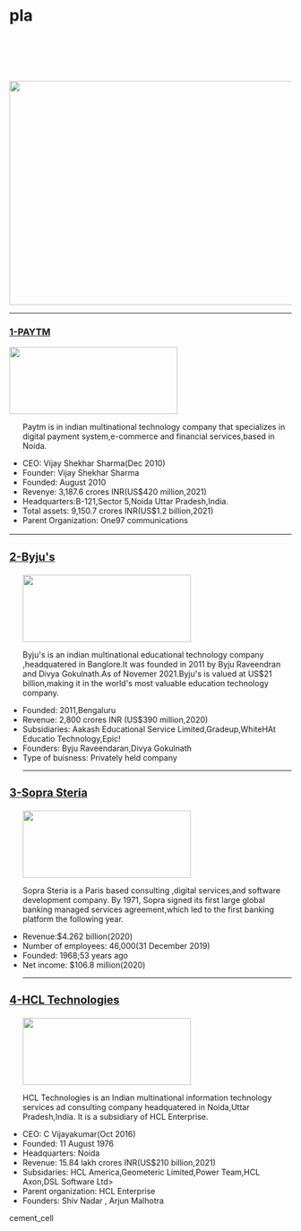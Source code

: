 # pla<!DOCTYPE html>
<html>
<head>
<title>COMPANY PLACEMENT CELL</title>
</head>
<body>
  <h1><pre>                                            <b><u>TRAINING PLACEMENT CELL</u></b>                             </pre></h1>
</body>
<center>
<img src="https://www.salesforcesearch.com/wp-content/uploads/2017/06/client-relationship.jpg " height="400" width="700"></img></center><hr>
<u><h3>1-PAYTM</h3></u>
<img src="https://images.indianexpress.com/2017/02/paytm-logo-759.jpg?w=759" height="120" width="300"></img>
<div class="header"><ul>
<p>Paytm is in indian multinational technology company that specializes in digital payment system,e-commerce
and financial services,based in Noida.</p>
<li>CEO: Vijay Shekhar Sharma(Dec 2010)</br>
<li>Founder: Vijay Shekhar Sharma</br></li>
<li>Founded: August 2010</br></li>
<li>Revenye: 3,187.6 crores INR(US$420 million,2021)</br></li>
<li>Headquarters:B-121,Sector 5,Noida Uttar Pradesh,India.</br></li>
<li>Total assets: 9,150.7 crores INR(US$1.2 billion,2021)</br></li>
<li>Parent Organization: One97 communications</br> </div></li>
<big><u><hr></u>
<u><h3>2-Byju's</h3></u>
</u>
</big><ul>
<img src ="https://cdn1.byjus.com/byjusweb/img/press/byjus-corporate-logo-purple.png "height="120" width="300"></img>
<p>Byju's is an indian multinational educational technology company ,headquatered in Banglore.It was founded in 2011 by Byju Raveendran and Divya Gokulnath.As of Novemer 2021.Byju's is valued at US$21 billion,making it in the world's most valuable education technology company.</p>
<li>Founded: 2011,Bengaluru</br></li>
<li>Revenue: 2,800 crores INR (US$390 million,2020)</br>
<li>Subsidiaries: Aakash Educational Service Limited,Gradeup,WhiteHAt Educatio Technology,Epic!</br></li>
<li>Founders: Byju Raveendaran,Divya Gokulnath</br></li>
<li>Type of buisness: Privately held company</br><hr></ul></li>
<big><u><h3>3-Sopra Steria</h3></u></big><ul>
<img src="http://www.realwire.com/writeitfiles/Sopra_Steria_logo.jpg" height="120" width="300"></img>
<p>Sopra Steria is a Paris based consulting ,digital services,and software development company. By 1971, Sopra signed its first large global banking managed services agreement,which led to the first banking platform the following year.
</p>
<li>Revenue:$4.262 billion(2020)</br></li>
<li>Number of employees: 46,000(31 December 2019)</br></li>
<li>Founded: 1968;53 years ago</br></li>
<li>Net income: $106.8 million(2020)</br></li><hr></ul>
<big>
<u><h3>4-HCL Technologies</h3></u></big><ul>
<img src="https://www2.skillsoft.com/wp-content/uploads/2020/04/HCL-Logo-02.png"height="120" width="300"></img><p>HCL Technologies is an Indian multinational information technology services ad consulting company headquatered in Noida,Uttar Pradesh,India. It is a subsidiary of HCL Enterprise.
<li>CEO: C Vijayakumar(Oct 2016)</br></li>
<li>Founded: 11 August 1976</br>
<li>Headquarters: Noida</br></li>
<li>Revenue: 15.84 lakh crores INR(US$210 billion,2021)</br></li>
<li>Subsidaries: HCL America,Geometeric Limited,Power Team,HCL Axon,DSL Software Ltd></br></li>
<li>Parent organization: HCL Enterprise</br></li>
<li>Founders: Shiv Nadar , Arjun Malhotra</br></li></p></ul>
</body>
</html>cement_cell
